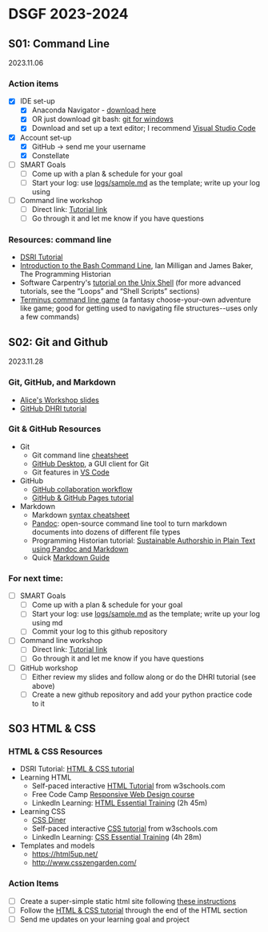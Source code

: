 # DSGF 2023-2024

## S01: Command Line

2023.11.06

### Action items
- [x] IDE set-up
  - [x] Anaconda Navigator - [download here](https://www.anaconda.com/download)
  - [x] OR just download git bash: [git for windows](https://gitforwindows.org/)
  - [x] Download and set up a text editor; I recommend [Visual Studio Code](https://code.visualstudio.com/)
- [x] Account set-up
  - [x] GitHub -> send me your username
  - [x] Constellate
- [ ] SMART Goals
  - [ ] Come up with a plan & schedule for your goal
  - [ ] Start your log: use [logs/sample.md](logs/sample.md) as the template; write up your log using
- [ ] Command line workshop
  - [ ] Direct link: [Tutorial link](https://github.com/tri-cods/command-line)
  - [ ] Go through it and let me know if you have questions

### Resources: command line
- [DSRI Tutorial](https://github.com/tri-cods/command-line)
- [Introduction to the Bash Command Line](https://programminghistorian.org/en/lessons/intro-to-bash), Ian Milligan and James Baker, The Programming Historian
- Software Carpentry's [tutorial on the Unix Shell](http://swcarpentry.github.io/shell-novice/) (for more advanced tutorials, see the “Loops” and “Shell Scripts” sections)
- [Terminus command line game](http://web.mit.edu/mprat/Public/web/Terminus/Web/main.html) (a fantasy choose-your-own adventure like game; good for getting used to navigating file structures--uses only a few commands)

## S02: Git and Github 

2023.11.28

### Git, GitHub, and Markdown
- [Alice's Workshop slides](https://alicemcgrath.digital.brynmawr.edu/pres/git-hub.html)
- [GitHub DHRI tutorial](https://github.com/DHRI-Curriculum/git)

### Git & GitHub Resources
- Git
  - Git command line [cheatsheet](https://education.github.com/git-cheat-sheet-education.pdf)
  - [GitHub Desktop](https://desktop.github.com/), a GUI client for Git
  - Git features in [VS Code](https://code.visualstudio.com/docs/editor/versioncontrol#:~:text=Visual%20Studio%20Code%20has%20integrated,on%20the%20VS%20Code%20Marketplace.)
- GitHub
  - [GitHub collaboration workflow](https://guides.github.com/introduction/flow/)
  - [GitHub & GitHub Pages tutorial](https://lab.github.com/githubtraining/introduction-to-github)
- Markdown
  - Markdown [syntax cheatsheet](https://www.markdownguide.org/cheat-sheet/)
  - [Pandoc](https://pandoc.org/): open-source command line tool to turn markdown documents into dozens of different file types
  - Programming Historian tutorial: [Sustainable Authorship in Plain Text using Pandoc and Markdown](http://programminghistorian.org/en/lessons/sustainable-authorship-in-plain-text-using-pandoc-and-markdown)
  - Quick [Markdown Guide](../resources/markdown-guide.md) 

### For next time:
- [ ] SMART Goals
  - [ ] Come up with a plan & schedule for your goal
  - [ ] Start your log: use [logs/sample.md](logs/sample.md) as the template; write up your log using md
  - [ ] Commit your log to this github repository
- [ ] Command line workshop
  - [ ] Direct link: [Tutorial link](https://github.com/tri-cods/command-line)
  - [ ] Go through it and let me know if you have questions
- [ ] GitHub workshop
  - [ ] Either review my slides and follow along or do the DHRI tutorial (see above)
  - [ ] Create a new github repository and add your python practice code to it

## S03 HTML & CSS

### HTML & CSS Resources
- DSRI Tutorial: [HTML & CSS tutorial](https://github.com/tri-cods/html-css)
- Learning HTML
  - Self-paced interactive [HTML Tutorial](https://www.w3schools.com/html/) from w3schools.com
  - Free Code Camp [Responsive Web Design course](https://www.freecodecamp.org/learn/responsive-web-design/#basic-html-and-html5)
  - LinkedIn Learning: [HTML Essential Training](https://www.linkedin.com/learning/html-essential-training-4/) (2h 45m)
- Learning CSS
  - [CSS Diner](https://flukeout.github.io/)
  - Self-paced interactive [CSS tutorial](https://www.w3schools.com/css/) from w3schools.com
  - LinkedIn Learning: [CSS Essential Training](https://www.linkedin.com/learning/css-essential-training-3/) (4h 28m)
- Templates and models
  - https://html5up.net/
  - http://www.csszengarden.com/

### Action Items
- [ ] Create a super-simple static html site following [these instructions](/resources/html-instructions.md)
- [ ] Follow the [HTML & CSS tutorial](https://github.com/tri-cods/html-css) through the end of the HTML section
- [ ] Send me updates on your learning goal and project
